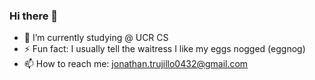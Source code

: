 ### Hi there 👋
- 🌱 I’m currently studying @ UCR CS
- ⚡ Fun fact: I usually tell the waitress I like my eggs nogged (eggnog) 
- 📫 How to reach me: jonathan.trujillo0432@gmail.com
<!--
**stormyy00/stormyy00** is a ✨ _special_ ✨ repository because its `README.md` (this file) appears on your GitHub profile.

Here are some ideas to get you started:

- 🔭 I’m currently working on ...
- 🌱 I’m currently learning ...
- 👯 I’m looking to collaborate on ...
- 🤔 I’m looking for help with ...
- 💬 Ask me about ...
- 📫 How to reach me: ...
- 😄 Pronouns: ...
- ⚡ Fun fact: ...
-->
